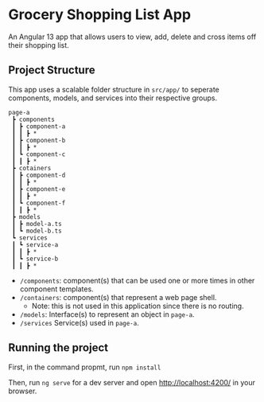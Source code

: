 # Grocery Shopping List App

An Angular 13 app that allows users to view, add, delete and cross items off their shopping list.

## Project Structure

This app uses a scalable folder structure in `src/app/` to seperate components, models, and services into their respective groups.

```text
page-a
 ┣ components
 ┃ ┣ component-a
 ┃ ┃ ┣ *
 ┃ ┣ component-b
 ┃ ┃ ┣ *
 ┃ ┗ component-c
 ┃ ┃ ┣ *
 ┣ cotainers
 ┃ ┣ component-d
 ┃ ┃ ┣ *
 ┃ ┣ component-e
 ┃ ┃ ┣ *
 ┃ ┗ component-f
 ┃ ┃ ┣ *
 ┣ models
 ┃ ┣ model-a.ts
 ┃ ┗ model-b.ts
 ┗ services
 ┃ ┗ service-a
 ┃ ┃ ┣ *
 ┃ ┗ service-b
 ┃ ┃ ┣ *
```

- `/components`: component(s) that can be used one or more times in other component templates.
- `/containers`: component(s) that represent a web page shell.
  - Note: this is not used in this application since there is no routing.
- `/models`: Interface(s) to represent an object in `page-a`.
- `/services` Service(s) used in `page-a`.

## Running the project

First, in the command propmt, run `npm install`

Then, run `ng serve` for a dev server and open <http://localhost:4200/> in your browser.
